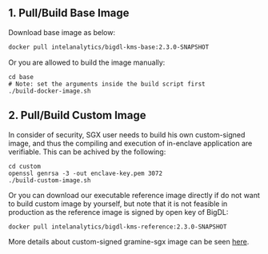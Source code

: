 ## 1. Pull/Build Base Image

Download base image as below:

```bash
docker pull intelanalytics/bigdl-kms-base:2.3.0-SNAPSHOT
```

Or you are allowed to build the image manually:
```
cd base
# Note: set the arguments inside the build script first
./build-docker-image.sh
```

## 2. Pull/Build Custom Image

In consider of security, SGX user needs to build his own custom-signed image, and thus the compiling and execution of in-enclave application are verifiable. This can be achived by the following:

```
cd custom
openssl genrsa -3 -out enclave-key.pem 3072
./build-custom-image.sh
```

Or you can download our executable reference image directly if do not want to build custom image by yourself, but note that it is not feasible in production as the reference image is signed by open key of BigDL:

```bash
docker pull intelanalytics/bigdl-kms-reference:2.3.0-SNAPSHOT
```

More details about custom-signed gramine-sgx image can be seen [here](https://github.com/intel-analytics/BigDL/tree/main/ppml#step-0-preparation-your-environment).

